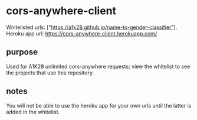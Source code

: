 # cors-anywhere-client
Whitelisted urls: ["https://a1k28.github.io/name-to-gender-classifier"].
Heroku app url: https://cors-anywhere-client.herokuapp.com/

## purpose
Used for A1K28 unlimited cors-anywhere requests;
view the whitelist to see the projects that use this repository. 

## notes
You will not be able to use the heroku app for your own urls until the latter is added in the whitelist.
